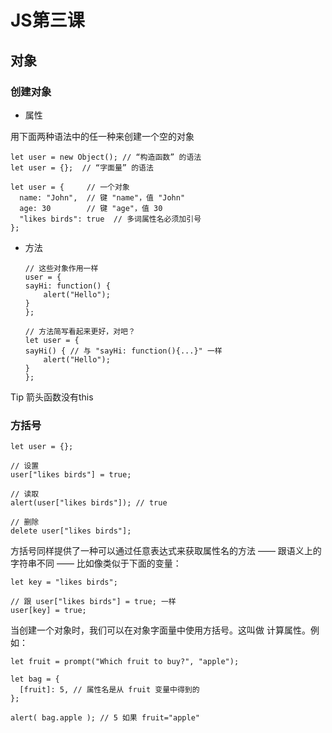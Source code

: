 # JS第三课

## 对象

### 创建对象
* 属性
  
用下面两种语法中的任一种来创建一个空的对象

```
let user = new Object(); // “构造函数” 的语法
let user = {};  // “字面量” 的语法

let user = {     // 一个对象
  name: "John",  // 键 "name"，值 "John"
  age: 30        // 键 "age"，值 30
  "likes birds": true  // 多词属性名必须加引号
};
```
* 方法
    ```
    // 这些对象作用一样
    user = {
    sayHi: function() {
        alert("Hello");
    }
    };

    // 方法简写看起来更好，对吧？
    let user = {
    sayHi() { // 与 "sayHi: function(){...}" 一样
        alert("Hello");
    }
    };
    ```
Tip 箭头函数没有this
### 方括号

```
let user = {};

// 设置
user["likes birds"] = true;

// 读取
alert(user["likes birds"]); // true

// 删除
delete user["likes birds"];
```
方括号同样提供了一种可以通过任意表达式来获取属性名的方法 —— 跟语义上的字符串不同 —— 比如像类似于下面的变量：
```
let key = "likes birds";

// 跟 user["likes birds"] = true; 一样
user[key] = true;
```
当创建一个对象时，我们可以在对象字面量中使用方括号。这叫做 计算属性。例如：
```
let fruit = prompt("Which fruit to buy?", "apple");

let bag = {
  [fruit]: 5, // 属性名是从 fruit 变量中得到的
};

alert( bag.apple ); // 5 如果 fruit="apple"
```